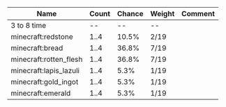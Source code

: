 | Name                   | Count | Chance | Weight | Comment |
| ---------------------- | ----- | ------ | ------ | ------- |
| 3 to 8 time            |    -- |     -- |     -- |         |
| minecraft:redstone     |  1..4 |  10.5% |   2/19 |         |
| minecraft:bread        |  1..4 |  36.8% |   7/19 |         |
| minecraft:rotten_flesh |  1..4 |  36.8% |   7/19 |         |
| minecraft:lapis_lazuli |  1..4 |   5.3% |   1/19 |         |
| minecraft:gold_ingot   |  1..4 |   5.3% |   1/19 |         |
| minecraft:emerald      |  1..4 |   5.3% |   1/19 |         |